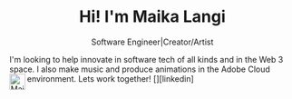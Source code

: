 <h1 align="center">Hi! I'm Maika Langi</h1>
<p align='center'>Software Engineer|Creator/Artist</p>
I'm looking to help innovate in software tech of all kinds and in the Web 3 space. I also make music and produce animations in the Adobe Cloud environment.
Lets work together!
[<img align="left" alt="Maika Langi LinkedIn" width="28px" src="https://cdn-icons-png.flaticon.com/512/174/174857.png" />][linkedin]

[linkedin]:https://www.linkedin.com/in/maika-langi-7ab038222/

